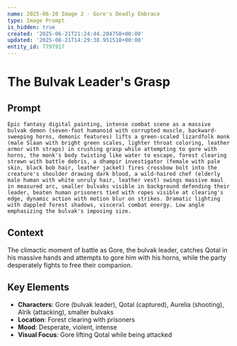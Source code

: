```yaml
---
name: 2025-06-20 Image 2 - Gore's Deadly Embrace
type: Image Prompt
is_hidden: true
created: '2025-06-21T21:24:44.204750+00:00'
updated: '2025-08-21T14:29:38.951518+00:00'
entity_id: 7797917
---
```


# The Bulvak Leader's Grasp

## Prompt

```
Epic fantasy digital painting, intense combat scene as a massive bulvak demon (seven-foot humanoid with corrupted muscle, backward-sweeping horns, demonic features) lifts a green-scaled lizardfolk monk (male Slaan with bright green scales, lighter throat coloring, leather armor with straps) in crushing grasp while attempting to gore with horns, the monk's body twisting like water to escape, forest clearing strewn with battle debris, a dhampir investigator (female with pale skin, black bob hair, leather jacket) fires crossbow bolt into the creature's shoulder drawing dark blood, a wild-haired chef (elderly male human with white unruly hair, leather vest) swings massive maul in measured arc, smaller bulvaks visible in background defending their leader, beaten human prisoners tied with ropes visible at clearing's edge, dynamic action with motion blur on strikes. Dramatic lighting with dappled forest shadows, visceral combat energy. Low angle emphasizing the bulvak's imposing size.
```

## Context

The climactic moment of battle as Gore, the bulvak leader, catches Qotal in his massive hands and attempts to gore him with his horns, while the party desperately fights to free their companion.

## Key Elements

- **Characters**: Gore (bulvak leader), Qotal (captured), Aurelia (shooting), Alrik (attacking), smaller bulvaks
- **Location**: Forest clearing with prisoners
- **Mood**: Desperate, violent, intense
- **Visual Focus**: Gore lifting Qotal while being attacked